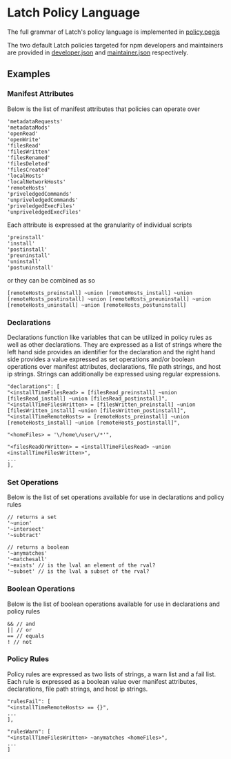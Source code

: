 # Latch Policy Language

The full grammar of Latch's policy language is implemented in [policy.pegjs](https://github.com/elizabethwyss/Latch/blob/main/policy/policy.pegjs)

The two default Latch policies targeted for npm developers and maintainers are provided in [developer.json](https://github.com/elizabethwyss/Latch/blob/main/policy/developer.json) and [maintainer.json](https://github.com/elizabethwyss/Latch/blob/main/policy/maintainer.json) respectively.

## Examples

### Manifest Attributes

Below is the list of manifest attributes that policies can operate over

```
'metadataRequests'
'metadataMods'
'openRead'
'openWrite'
'filesRead'
'filesWritten'
'filesRenamed'
'filesDeleted'
'filesCreated'
'localHosts'
'localNetworkHosts'
'remoteHosts'
'priveledgedCommands'
'unpriveledgedCommands'
'priveledgedExecFiles'
'unpriveledgedExecFiles'
```

Each attribute is expressed at the granularity of individual scripts

```
'preinstall'
'install'
'postinstall'
'preuninstall'
'uninstall'
'postuninstall'
```

or they can be combined as so

```
[remoteHosts_preinstall] ~union [remoteHosts_install] ~union [remoteHosts_postinstall] ~union [remoteHosts_preuninstall] ~union [remoteHosts_uninstall] ~union [remoteHosts_postuninstall]
```

### Declarations

Declarations function like variables that can be utilized in policy rules as well as other declarations. They are expressed as a list of strings where the left hand side provides an identifier for the declaration and the right hand side provides a value expressed as set operations and/or boolean operations over manifest attributes, declarations, file path strings, and host ip strings. Strings can additionally be expressed using regular expressions.

```
"declarations": [
"<installTimeFilesRead> = [filesRead_preinstall] ~union [filesRead_install] ~union [filesRead_postinstall]",
"<installTimeFilesWritten> = [filesWritten_preinstall] ~union [filesWritten_install] ~union [filesWritten_postinstall]",
"<installTimeRemoteHosts> = [remoteHosts_preinstall] ~union [remoteHosts_install] ~union [remoteHosts_postinstall]",

"<homeFiles> = '\/home\/user\/*'",

"<filesReadOrWritten> = <installTimeFilesRead> ~union <installTimeFilesWritten>",
...
],
```

### Set Operations

Below is the list of set operations available for use in declarations and policy rules

```
// returns a set
'~union'
'~intersect'
'~subtract'

// returns a boolean
'~anymatches'
'~matchesall'
'~exists' // is the lval an element of the rval?
'~subset' // is the lval a subset of the rval?
```

### Boolean Operations

Below is the list of boolean operations available for use in declarations and policy rules
```
&& // and
|| // or
== // equals
! // not
```

### Policy Rules

Policy rules are expressed as two lists of strings, a warn list and a fail list. Each rule is expressed as a boolean value over manifest attributes, declarations, file path strings, and host ip strings.

```
"rulesFail": [
"<installTimeRemoteHosts> == {}",
...
],

"rulesWarn": [
"<installTimeFilesWritten> ~anymatches <homeFiles>",
...
]
```

